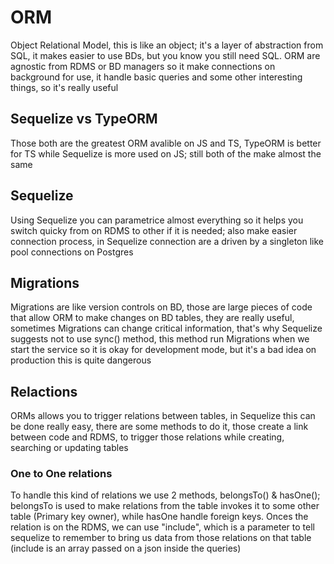# ORM

Object Relational Model, this is like an object; it's a layer of
abstraction from SQL, it makes easier to use BDs, but you know
you still need SQL. ORM are agnostic from RDMS or BD managers so
it make connections on background for use, it handle basic queries
and some other interesting things, so it's really useful

## Sequelize vs TypeORM

Those both are the greatest ORM avalible on JS and TS, TypeORM
is better for TS while Sequelize is more used on JS; still both
of the make almost the same

## Sequelize

Using Sequelize you can parametrice almost everything so it helps
you switch quicky from on RDMS to other if it is needed; also
make easier connection process, in Sequelize connection are a
driven by a singleton like pool connections on Postgres

## Migrations

Migrations are like version controls on BD, those are large pieces
of code that allow ORM to make changes on BD tables, they are really
useful, sometimes Migrations can change critical information, that's
why Sequelize suggests not to use sync() method, this method run
Migrations when we start the service so it is okay for development mode,
but it's a bad idea on production this is quite dangerous

## Relactions

ORMs allows you to trigger relations between tables, in Sequelize this
can be done really easy, there are some methods to do it, those create
a link between code and RDMS, to trigger those relations while creating,
searching or updating tables

### One to One relations

To handle this kind of relations we use 2 methods, belongsTo() & hasOne();
belongsTo is used to make relations from the table invokes it to some
other table (Primary key owner), while hasOne handle foreign keys. Onces
the relation is on the RDMS, we can use "include", which is a parameter
to tell sequelize to remember to bring us data from those relations on
that table (include is an array passed on a json inside the queries)
